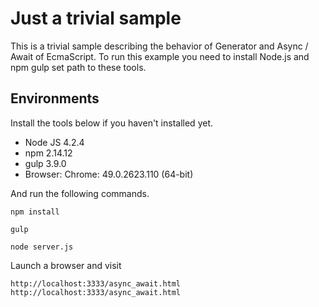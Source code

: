 # Just a trivial sample

This is a trivial sample describing the behavior of Generator and Async / Await of EcmaScript. To run this example you need to install Node.js and npm gulp set path to these tools.

## Environments

Install the tools below if you haven't installed yet.

* Node JS 4.2.4
* npm 2.14.12
* gulp 3.9.0
* Browser: Chrome:  49.0.2623.110 (64-bit)

And run the following commands.

```
npm install
```

```
gulp
```

```
node server.js
```


Launch a browser and visit

```
http://localhost:3333/async_await.html
http://localhost:3333/async_await.html
```
